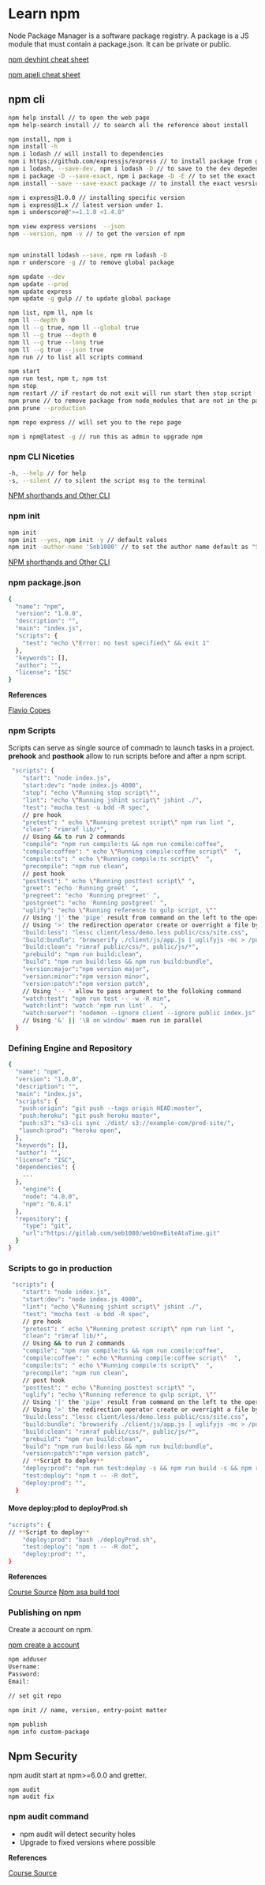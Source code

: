 # Learn npm

Node Package Manager is a software package registry. A package is a JS module that must contain a package.json. It can be private or public.

[npm devhint cheat sheet](https://devhints.io/npm)

[npm apeli cheat sheet](https://kapeli.com/cheat_sheets/npm.docset/Contents/Resources/Documents/index)

## npm cli

```bash
npm help install // to open the web page
npm help-search install // to search all the reference about install

npm install, npm i
npm install -h
npm i lodash // will install to dependencies
npm i https://github.com/expressjs/express // to install package from git repo
npm i lodash, --save-dev, npm i lodash -D // to save to the dev depedencies
npm i package -D --save-exact, npm i package -D -E // to set the exact version of the package
npm install --save --save-exact package // to install the exact vesrsion without ^ or tilde

npm i express@1.0.0 // installing specific version
npm i express@1.x // latest version under 1.
npm i underscore@">=1.1.0 <1.4.0"

npm view express versions  --json
npm --version, npm -v // to get the version of npm


npm uninstall lodash --save, npm rm lodash -D
npm r underscore -g // to remove global package

npm update --dev
npm update --prod
npm update express
npm update -g gulp // to update global package

npm list, npm ll, npm ls
npm ll --depth 0
npm ll --g true, npm ll --global true
npm ll --g true --depth 0
npm ll --g true --long true
npm ll --g true --json true
npm run // to list all scripts command

npm start
npm run test, npm t, npm tst
npm stop
npm restart // if restart do not exit will run start then stop script
npm prune // to remove package from node_modules that are not in the package.json
pnm prune --production

npm repo express // will set you to the repo page

npm i npm@latest -g // run this as admin to upgrade npm
```

### npm CLI Niceties

```bash
-h, --help // for help
-s, --silent // to silent the script msg to the terminal
```

[NPM shorthands and Other CLI](https://docs.npmjs.com/misc/config#shorthands-and-other-cli-niceties)

### npm init

```bash
npm init
npm init --yes, npm init -y // default values
npm init -author-name 'Seb1080' // to set the author name default as "Seb1080"
```

[NPM shorthands and Other CLI](https://docs.npmjs.com/misc/config#shorthands-and-other-cli-niceties)

### npm package.json

```bash
{
  "name": "npm",
  "version": "1.0.0",
  "description": "",
  "main": "index.js",
  "scripts": {
    "test": "echo \"Error: no test specified\" && exit 1"
  },
  "keywords": [],
  "author": "",
  "license": "ISC"
}
```

**References**

[Flavio Copes](https://flaviocopes.com/package-json/)

### npm Scripts

Scripts can serve as single source of commadn to launch tasks in a project.
**prehook** and **posthook** allow to run scripts before and after a npm script.

```bash
 "scripts": {
    "start": "node index.js",
    "start:dev": "node index.js 4000",
    "stop": "echo \"Running stop script\"",
    "lint": "echo \"Running jshint script\" jshint ./",
    "test": "mocha test -u bdd -R spec",
    // pre hook
    "pretest": " echo \"Running pretest script\" npm run lint ",
    "clean": "rimraf lib/*",
    // Using && to run 2 commands
    "compile": "npm run compile:ts && npm run comile:coffee",
    "compile:coffee": " echo \"Running compile:coffee script\"  ",
    "compile:ts": " echo \"Running compile:ts script\"  ",
    "precompile": "npm run clean",
    // post hook
    "posttest": " echo \"Running posttest script\" ",
    "greet": "echo 'Running greet' ",
    "pregreet": "echo 'Running pregreet' ",
    "postgreet": "echo 'Running postgreet' ",
    "uglify": "echo \"Running reference to gulp script, \""
    // Using '|' the 'pipe' result from command on the left to the operation to the right
    // Using '>' the redirection operator create or overright a file by a new one
    "build:less": "lessc client/less/demo.less public/css/site.css",
    "build:bundle": "browserify ./client/js/app.js | uglifyjs -mc > /public/js/bundle.js",
    "build:clean": "rimraf public/css/*, public/js/*",
    "prebuild": "npm run build:clean",
    "build": "npm run build:less && npm run build:bundle",
    "version:major":"npm version major",
    "version:minor":"npm version minor",
    "version:patch":"npm version patch",
    // Using '-- ' allow to pass argument to the folloking command
    "watch:test": "npm run test -- -w -R min",
    "watch:lint": "watch 'npm run lint' .  ",
    "watch:server": "nodemon --ignore client --ignore public index.js"
    // Using '&' || '\B on window' maen run in parallel
  }
```
### Defining Engine and Repository
```bash
{
  "name": "npm",
  "version": "1.0.0",
  "description": "",
  "main": "index.js",
  "scripts": {
   "push:origin": "git push --tags origin HEAD:master",
   "push:heroku": "git push heroku master",
   "push:s3": "s3-cli sync ./dist/ s3://example-com/prod-site/",
   "launch:prod": "heroku open",
  },
  "keywords": [],
  "author": "",
  "license": "ISC",
  "dependencies": {
    ...
  },
    "engine": {
    "node": "4.0.0",
    "npm": "6.4.1"
  },
  "repository": {
    "type": "git",
    "url":"https://gitlab.com/seb1080/webOneBiteAtaTime.git"
  }
}
```
### Scripts to go in production

```bash
 "scripts": {
    "start": "node index.js",
    "start:dev": "node index.js 4000",
    "lint": "echo \"Running jshint script\" jshint ./",
    "test": "mocha test -u bdd -R spec",
    // pre hook
    "pretest": " echo \"Running pretest script\" npm run lint ",
    "clean": "rimraf lib/*",
    // Using && to run 2 commands
    "compile": "npm run compile:ts && npm run comile:coffee",
    "compile:coffee": " echo \"Running compile:coffee script\"  ",
    "compile:ts": " echo \"Running compile:ts script\"  ",
    "precompile": "npm run clean",
    // post hook
    "posttest": " echo \"Running posttest script\" ",
    "uglify": "echo \"Running reference to gulp script, \""
    // Using '|' the 'pipe' result from command on the left to the operation to the right
    // Using '>' the redirection operator create or overright a file by a new one
    "build:less": "lessc client/less/demo.less public/css/site.css",
    "build:bundle": "browserify ./client/js/app.js | uglifyjs -mc > /public/js/bundle.js",
    "build:clean": "rimraf public/css/*, public/js/*",
    "prebuild": "npm run build:clean",
    "build": "npm run build:less && npm run build:bundle",
    "version:patch":"npm version patch",
    // **Script to deploy**
    "deploy:prod": "npm run test:deploy -s && npm run build -s && npm run version:patch && npm run push && npm run launch:prod",
    "test:deploy": "npm t -- -R dot",
    "deploy:prod": "",
  }
```
#### Move deploy:plod to deployProd.sh

```bash
"scripts": {
// **Script to deploy**
    "deploy:prod": "bash ./deployProd.sh",
    "test:deploy": "npm t -- -R dot",
    "deploy:prod": "",
}
```

**References**

[Course Source](https://app.pluralsight.com/library/courses/npm-build-tool-introduction)
[Npm asa build tool](https://www.keithcirkel.co.uk/how-to-use-npm-as-a-build-tool/)

### Publishing on npm

Create a account on npm.

[npm create a account](https://www.npmjs.com/signup)

```bash
npm adduser
Username:
Password:
Email:

// set git repo

npm init // name, version, entry-point matter

npm publish
npm info custom-package
```

## Npm Security

npm audit start at npm>=6.0.0 and gretter.

```
npm audit
npm audit fix
```

### **npm audit** command
  * npm audit will detect security holes
  * Upgrade to fixed versions where possible

**References**

[Course Source](https://app.pluralsight.com/library/courses/npm-audit-eliminating-security-vulnerabilities)
